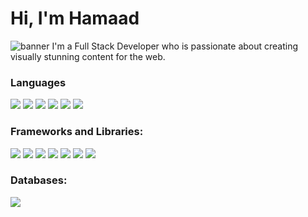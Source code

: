 # Hi, I'm Hamaad
![banner](https://user-images.githubusercontent.com/18343242/167206428-60bcf64b-d2b1-451c-8ba4-7a2b94c0f894.png)
I'm a Full Stack Developer who is passionate about creating visually stunning content for the web.

### Languages
[<img src="https://img.shields.io/badge/JavaScript-F7DF1E?style=for-the-badge&logo=javascript&logoColor=black"/>]() [<img src="https://img.shields.io/badge/TypeScript-007ACC?style=for-the-badge&logo=typescript&logoColor=white"/>]() [<img src="https://img.shields.io/badge/node.js%20-%2343853D.svg?&style=for-the-badge&logo=node.js&logoColor=white"/>]() [<img src="https://img.shields.io/badge/Python-3776AB?style=for-the-badge&logo=python&logoColor=white"/>]() [<img src="https://img.shields.io/badge/html5%20-%23E34F26.svg?&style=for-the-badge&logo=html5&logoColor=white"/>]() [<img src="https://img.shields.io/badge/css3%20-%231572B6.svg?&style=for-the-badge&logo=css3&logoColor=white"/>]()

### Frameworks and Libraries:
[<img src="https://img.shields.io/badge/react%20-%2320232a.svg?&style=for-the-badge&logo=react&logoColor=%2361DAFB"/>]() [<img src="https://img.shields.io/badge/Next-black?style=for-the-badge&logo=next.js&logoColor=white"/>]() [<img src="https://img.shields.io/badge/redux%20-%23593d88.svg?&style=for-the-badge&logo=redux&logoColor=white"/>]() [<img src="https://img.shields.io/badge/express.js%20-%23404d59.svg?&style=for-the-badge"/>]() [<img src="https://img.shields.io/badge/bootstrap%20-%23563D7C.svg?&style=for-the-badge&logo=bootstrap&logoColor=white"/>]() [<img src="https://img.shields.io/badge/material%20ui%20-%230081CB.svg?&style=for-the-badge&logo=material-ui&logoColor=white"/>]() [<img src="https://img.shields.io/badge/Socket.io-black?style=for-the-badge&logo=socket.io&badgeColor=010101"/>]() 

### Databases:
[<img src="https://img.shields.io/badge/MongoDB-%234ea94b.svg?style=for-the-badge&logo=mongodb&logoColor=white"/>]() 
